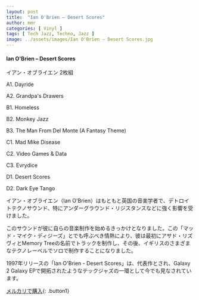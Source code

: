 ```yaml
---
layout: post
title:  "Ian O'Brien – Desert Scores"
author: mmr
categories: [ Vinyl ]
tags: [ Tech Jazz, Techno, Jazz ]
image: ../assets/images/Ian O'Brien – Desert Scores.jpg
---
```


#### Ian O'Brien – Desert Scores

イアン・オブライエン 2枚組

A1. Dayride

A2. Grandpa's Drawers

B1. Homeless

B2. Monkey Jazz

B3. The Man From Del Monte (A Fantasy Theme)

C1. Mad Mike Disease

C2. Video Games & Data

C3. Evrydice

D1. Desert Scores

D2. Dark Eye Tango

イアン・オブライエン（Ian O'Brien）はもともと英国の音楽学者で、デトロイトテクノサウンド、特にアンダーグラウンド・リジスタンスなどに強く影響を受けました。

このサウンドが彼に自らの音楽制作を始めるきっかけとなりました。この「マッド・マイク・ディジーズ」とでも呼ぶべき情熱により、彼は最初にアサド・リズヴィとMemory Treeの名前でトラックを制作し、その後、イギリスのさまざまなテクノレーベルでソロで制作することになりました。

1997年リリースの「Ian O'Brien - Desert Scores」は、代表作とされ、Galaxy 2 Galaxy EPで開拓されたようなテックジャズの一環として今でも見なされています。

[メルカリで購入](https://jp.mercari.com/item/m70671741506?afid=6142608987){: .button1}

